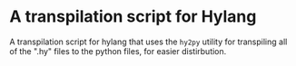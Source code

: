 # A transpilation script for Hylang

A transpilation script for hylang that uses
the `hy2py` utility for transpiling all of the ".hy"
files to the python files, for easier distirbution.